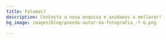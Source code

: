 ```yaml
---
title: Falamos?
description: Contesta a nosa enquisa e axúdanos a mellorar!
bg_image: images/blog/puxedo-autor-da-fotografia_-f-b.png

---
```

